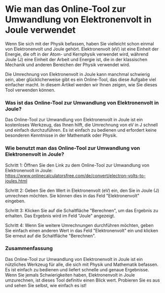 Wie man das Online-Tool zur Umwandlung von Elektronenvolt in Joule verwendet
============================================================================

Wenn Sie sich mit der Physik befassen, haben Sie vielleicht schon einmal von Elektronenvolt und Joule gehört. Elektronenvolt (eV) ist eine Einheit der Energie, die oft in der Atom- und Kernphysik verwendet wird, während Joule (J) eine Einheit der Arbeit und Energie ist, die in der klassischen Mechanik und anderen Bereichen der Physik verwendet wird.

Die Umrechnung von Elektronenvolt in Joule kann manchmal schwierig sein, aber glücklicherweise gibt es ein Online-Tool, das diese Aufgabe viel einfacher macht. In diesem Artikel werden wir Ihnen zeigen, wie Sie dieses Tool verwenden können.

### Was ist das Online-Tool zur Umwandlung von Elektronenvolt in Joule?

Das Online-Tool zur Umwandlung von Elektronenvolt in Joule ist ein kostenloses Werkzeug, das Ihnen hilft, die Umrechnung von eV in J schnell und einfach durchzuführen. Es ist einfach zu bedienen und erfordert keine besonderen Kenntnisse in der Mathematik oder Physik.

### Wie benutzt man das Online-Tool zur Umwandlung von Elektronenvolt in Joule?

Schritt 1: Öffnen Sie den Link zu dem Online-Tool zur Umwandlung von Elektronenvolt in Joule: <https://www.onlinecalculatorsfree.com/de/convert/electron-volts-to-joules.html>

Schritt 2: Geben Sie den Wert in Elektronenvolt (eV) ein, den Sie in Joule (J) umrechnen möchten. Sie können dies in das Feld "Elektronenvolt" eingeben.

Schritt 3: Klicken Sie auf die Schaltfläche "Berechnen", um das Ergebnis zu erhalten. Das Ergebnis wird im Feld "Joule" angezeigt.

Schritt 4: Wenn Sie weitere Umrechnungen durchführen möchten, geben Sie einfach einen anderen Wert in das Feld "Elektronenvolt" ein und klicken Sie erneut auf die Schaltfläche "Berechnen".

### Zusammenfassung

Das Online-Tool zur Umwandlung von Elektronenvolt in Joule ist ein nützliches Werkzeug für alle, die sich mit Physik und Mathematik befassen. Es ist einfach zu bedienen und liefert schnelle und genaue Ergebnisse. Wenn Sie jemals Schwierigkeiten haben, Elektronenvolt in Joule umzurechnen, ist dieses Tool definitiv einen Blick wert. Probieren Sie es aus und sehen Sie selbst, wie einfach es ist!